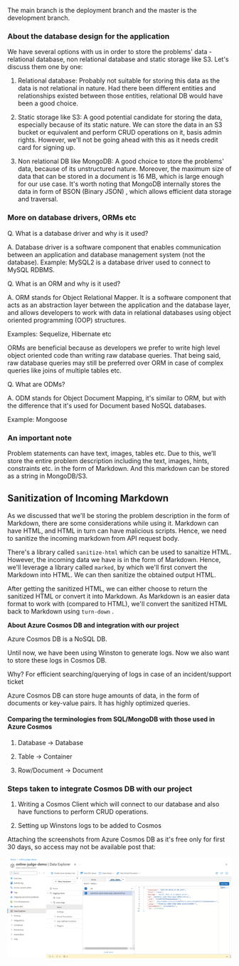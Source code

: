 The main branch is the deployment branch and the master is the development branch.

### About the database design for the application ###

We have several options with us in order to store the problems' data - relational database, non relational database and static storage like S3. Let's discuss them one by one:

1. Relational database: Probably not suitable for storing this data as the data is not relational in nature. Had there been different entities and relationships existed between those entities, relational DB would have been a good choice. 

2. Static storage like S3: A good potential candidate for storing the data, especially because of its static nature. We can store the data in an S3 bucket or equivalent and perform CRUD operations on it, basis admin rights. However, we'll not be going ahead with this as it needs credit card for signing up.

3. Non relational DB like MongoDB: A good choice to store the problems' data, because of its unstructured nature. Moreover, the maximum size of data that can be stored in a document is 16 MB, which is large enough for our use case. It's worth noting that MongoDB internally stores the data in form of BSON (Binary JSON) , which allows efficient data storage and traversal.

### More on database drivers, ORMs etc ###

Q. What is a database driver and why is it used?

A. Database driver is a software component that enables communication between an application and database management system (not the database). Example: MySQL2 is a database driver used to connect to MySQL RDBMS.

Q. What is an ORM and why is it used?

A. ORM stands for Object Relational Mapper. It is a software component that acts as an abstraction layer between the application and the database layer, and allows developers to work with data in relational databases using object oriented programming (OOP) structures.

Examples: Sequelize, Hibernate etc

ORMs are beneficial because as developers we prefer to write high level object oriented code than writing raw database queries. That being said, raw database queries may still be preferred over ORM in case of complex queries like joins of multiple tables etc.

Q. What are ODMs?

A. ODM stands for Object Document Mapping, it's similar to ORM, but with the difference that it's used for Document based NoSQL databases.

Example: Mongoose

### An important note ###

Problem statements can have text, images, tables etc. Due to this, we’ll store the entire problem description including the text, images, hints, constraints etc. in the form of Markdown. And this markdown can be stored as a string in MongoDB/S3.

## Sanitization of Incoming Markdown ###

As we discussed that we'll be storing the problem description in the form of Markdown, there are some considerations while using it. Markdown can have HTML, and HTML in turn can have malicious scripts. Hence, we need to sanitize the incoming markdown from API request body.

There's a library called `sanitize-html` which can be used to sanaitize HTML. However, the incoming data we have is in the form of Markdown. Hence, we'll leverage a library called `marked`, by which we'll first convert the Markdown into HTML. We can then sanitize the obtained output HTML.

After getting the sanitized HTML, we can either choose to return the sanitized HTML or convert it into Markdown. As Markdown is an easier data format to work with (compared to HTML), we'll convert the sanitized HTML back to Markdown using `turn-down` .

**About Azure Cosmos DB and integration with our project**

Azure Cosmos DB is a NoSQL DB.

Until now, we have been using Winston to generate logs. Now we also want to store these logs in Cosmos DB.

Why? For efficient searching/querying of logs in case of an incident/support ticket

Azure Cosmos DB can store huge amounts of data, in the form of documents or key-value pairs. It has highly optimized queries.

#### Comparing the terminologies from SQL/MongoDB with those used in Azure Cosmos

1. Database -> Database

2. Table -> Container

3. Row/Document -> Document

### Steps taken to integrate Cosmos DB with our project

1. Writing a Cosmos Client which will connect to our database and also have functions to perform CRUD operations.

2. Setting up Winstons logs to be added to Cosmos

Attaching the screenshots from Azure Cosmos DB as it's free only for first 30 days, so access may not be available post that:

![Error-logs-being-written-to-Cosmos-DB](./assets/CosmosDB_Data_Explorer_Screenshot.png)